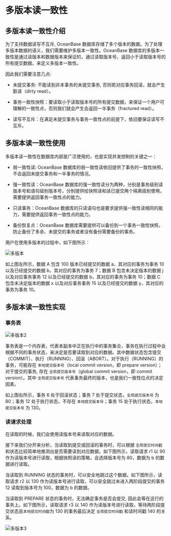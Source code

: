 # 多版本读一致性

## 多版本读一致性介绍

为了支持数据读写不互斥, OceanBase 数据库存储了多个版本的数据。为了处理多版本数据的语义，我们需要维护多版本一致性。OceanBase 数据库的多版本一致性是通过读版本和数据版本来保证的，通过读取版本号，返回小于读取版本号的所有提交数据，来定义多版本一致性。

因此我们需要注意几点:

* 未提交事务: 不能读到非本事务的未提交事务, 否则若对应事务回滚，就会产生脏读（dirty read）。

* 事务一致性快照：要读取小于读取版本号的所有提交数据，来保证一个用户可理解的一致性点，否则我们就会产生会返回一半事务（fractured read）。

* 读写不互斥：在满足未提交事务与事务一致性点的前提下，依旧要保证读写不互斥。

## 多版本读一致性使用

多版本读一致性在数据库内部是广泛使用的，也是实现并发控制的关键之一：

* 弱一致性读: OceanBase 数据库的弱一致性读依旧提供了事务的一致性快照，不会返回未提交事务和一半事务的情况。

* 强一致性读：OceanBase 数据库的强一致性读分为两种，分别是事务级别读版本号和语句级别版本号，分别提供给快照读和读已提交两个隔离级别使用，需要提供返回事务一致性点的能力。

* 只读事务：OceanBase 数据库的只读语句也是要求提供强一致性读相同的能力，需要提供返回事务一致性点的能力。

* 备份恢复点：OceanBase 数据库需要提供可以备份到一个事务一致性快照，防止备份了多余、未提交的事务或者没有备份需要备份的事务。

用户在使用多版本的过程中，如下图所示：

![多版本](https://help-static-aliyun-doc.aliyuncs.com/assets/img/zh-CN/6963623461/p358773.jpg)

如上图左所示，数据 A 包含 100 版本已经提交的数据 a，其对应的事务为事务 10 以及已经提交的数据 b，其对应的事务为事务 7；数据 B 包含未决定版本的数据 j 以及对应事务事务 12 以及已经提交的数据 b，其对应的事务为事务 10；数据 C 包含未决定版本的数据 x 以及对应事务事务 15 以及已经提交的数据 y，其对应的事务为事务 10。

## 多版本读一致性实现

### 事务表

![多版本2](https://help-static-aliyun-doc.aliyuncs.com/assets/img/zh-CN/3855765461/p358783.jpg)

事务表是一个内存表，代表本副本中正在执行中的事务集合，事务在执行过程中会根据不同的事务状态，来决定是否要读取到对应的数据。其中数据状态包含提交（COMMIT）、执行（RUNNING）、回滚（ABORT）。对于执行（RUNNING）的事务，可能存在 `本地提交版本号`（local commit version，即 prepare version）；对于提交的事务, 存在 `全局提交版本号`（global commit version，即 commit version）。其中 `全局提交版本号` 代表事务最终的版本，也是我们一致性位点的决定因素。

如上图右所示，事务 6 处于回滚状态；事务 7 处于提交状态，`全局提交版本号` 为 80；事务 12 处于执行状态，不存在 `本地提交版本号`；事务 15 处于执行状态，`本地提交版本号` 为 130。

### 读请求处理

在读取的时候，我们会使用读版本号来读取对应的数据。

接下来我们分开来分析，当读取到提交或回滚的事务时，可以根据 `全局提交时间戳` 和状态比较简单地推测出是否需要读到对应数据。如下图所示，读取请求 r1 以 90 作为读版本号进行读取，根据快照读的策略，会选择版本号为 80，数据为 b 的数据进行读取。

当读取到 RUNNING 状态的事务时，可以安全地跳过这个数据。如下图所示，读取请求 r2 以 130 作为读版本号进行读取，可以安全跳过未进入两阶段提交的事务 12 读取到版本号为 100，数据为 b 的数据。

当读取到 PREPARE 状态的事务时，无法确定事务是否会提交, 因此会等在这行的事务上。如下图所示，读取请求 r3 以 140 作为读版本号进行读取，等待两阶段提交状态且`本地提交时间戳`为 130 的事务最后决定 `全局提交时间戳` 和读时间戳 140 的关系。

![多版本3](https://help-static-aliyun-doc.aliyuncs.com/assets/img/zh-CN/6963623461/p358802.jpg)
